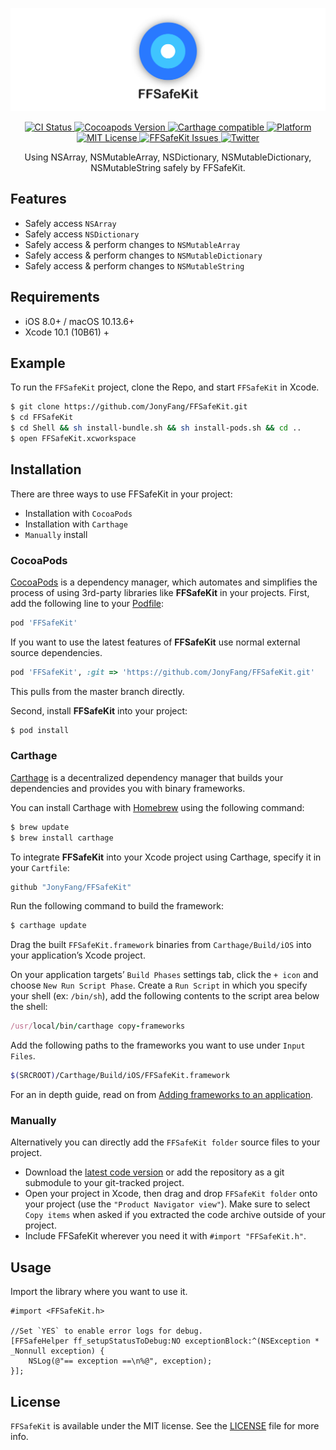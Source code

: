 ![FFSafeKit](/Resources/ffsafekit-logo.png)

<p align="center">
    <a href="https://travis-ci.org/JonyFang/FFSafeKit">
        <img src="https://travis-ci.org/JonyFang/FFSafeKit.svg?branch=master" alt="CI Status">
    </a>
	<a href="http://cocoapods.org/pods/FFSafeKit">
        <img src="https://img.shields.io/cocoapods/v/FFSafeKit.svg" alt="Cocoapods Version">
    </a>
    <a href="https://github.com/Carthage/Carthage">
        <img src="https://img.shields.io/badge/Carthage-compatible-4BC51D.svg?style=flat" alt="Carthage compatible">
    </a>
    <a href="http://cocoapods.org/pods/FFSafeKit">
        <img src="https://img.shields.io/cocoapods/p/FFSafeKit.svg" alt="Platform">
    </a>
    <a href="LICENSE">
        <img src="https://img.shields.io/cocoapods/l/FFSafeKit.svg" alt="MIT License">
    </a>
    <a href="https://github.com/jonyfang/FFSafeKit/issues">
        <img src="https://img.shields.io/badge/contributions-welcome-brightgreen.svg?style=flat" alt="FFSafeKit Issues">
    </a>
    <a href="http://twitter.com/jony_chunfang">
        <img src="https://img.shields.io/badge/twitter-@JonyFang-blue.svg?style=flat" alt="Twitter">
    </a>
</p>

<p align="center">Using NSArray, NSMutableArray, NSDictionary, NSMutableDictionary, NSMutableString safely by FFSafeKit.</p>


## Features

- Safely access `NSArray` 
- Safely access `NSDictionary`
- Safely access & perform changes to `NSMutableArray`
- Safely access & perform changes to `NSMutableDictionary`
- Safely access & perform changes to `NSMutableString`

## Requirements

- iOS 8.0+ / macOS 10.13.6+
- Xcode 10.1 (10B61) +

## Example

To run the `FFSafeKit` project, clone the Repo, and start `FFSafeKit` in Xcode.

```bash
$ git clone https://github.com/JonyFang/FFSafeKit.git
$ cd FFSafeKit
$ cd Shell && sh install-bundle.sh && sh install-pods.sh && cd ..
$ open FFSafeKit.xcworkspace
```

## Installation

There are three ways to use FFSafeKit in your project:

- Installation with `CocoaPods`
- Installation with `Carthage`
- `Manually` install

### CocoaPods

[CocoaPods](http://cocoapods.org/) is a dependency manager, which automates and simplifies the process of using 3rd-party libraries like **FFSafeKit** in your projects. First, add the following line to your [Podfile](http://guides.cocoapods.org/using/using-cocoapods.html):

```ruby
pod 'FFSafeKit'
```

If you want to use the latest features of **FFSafeKit** use normal external source dependencies.

```ruby
pod 'FFSafeKit', :git => 'https://github.com/JonyFang/FFSafeKit.git'
```

This pulls from the master branch directly.

Second, install **FFSafeKit** into your project:

```bash
$ pod install
```

### Carthage

[Carthage](https://github.com/Carthage/Carthage) is a decentralized dependency manager that builds your dependencies and provides you with binary frameworks.

You can install Carthage with [Homebrew](http://brew.sh/) using the following command:

```bash
$ brew update
$ brew install carthage
```

To integrate **FFSafeKit** into your Xcode project using Carthage, specify it in your `Cartfile`:

```ruby
github "JonyFang/FFSafeKit"
```

Run the following command to build the framework:

```bash
$ carthage update
```

Drag the built `FFSafeKit.framework` binaries from `Carthage/Build/iOS` into your application’s Xcode project.

On your application targets’ `Build Phases` settings tab, click the `+ icon` and choose `New Run Script Phase`. Create a `Run Script` in which you specify your shell (ex: `/bin/sh`), add the following contents to the script area below the shell:

```ruby
/usr/local/bin/carthage copy-frameworks
```

Add the following paths to the frameworks you want to use under `Input Files`.

```bash
$(SRCROOT)/Carthage/Build/iOS/FFSafeKit.framework
```

For an in depth guide, read on from [Adding frameworks to an application](https://github.com/Carthage/Carthage#adding-frameworks-to-an-application).

### Manually

Alternatively you can directly add the `FFSafeKit folder` source files to your project.

- Download the [latest code version](https://github.com/JonyFang/FFSafeKit/blob/master) or add the repository as a git submodule to your git-tracked project.
- Open your project in Xcode, then drag and drop `FFSafeKit folder` onto your project (use the `"Product Navigator view"`). Make sure to select `Copy items` when asked if you extracted the code archive outside of your project.
- Include FFSafeKit wherever you need it with `#import "FFSafeKit.h"`.

## Usage

Import the library where you want to use it.

```objc
#import <FFSafeKit.h>

//Set `YES` to enable error logs for debug.
[FFSafeHelper ff_setupStatusToDebug:NO exceptionBlock:^(NSException * _Nonnull exception) {
    NSLog(@"== exception ==\n%@", exception);
}];
```


## License

`FFSafeKit` is available under the MIT license. See the [LICENSE](https://github.com/JonyFang/FFSafeKit/blob/master/LICENSE) file for more info.


